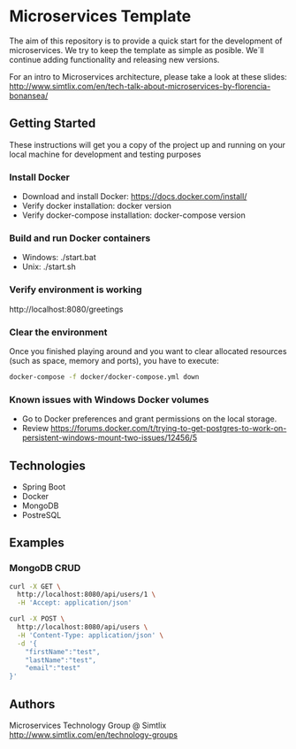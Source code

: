 # Microservices Template #
The aim of this repository is to provide a quick start for the development of microservices. We try to keep the template as simple as posible. We´ll continue adding functionality and releasing new versions. 

For an intro to Microservices architecture, please take a look at these slides:
http://www.simtlix.com/en/tech-talk-about-microservices-by-florencia-bonansea/

## Getting Started ##
These instructions will get you a copy of the project up and running on your local machine for development and testing purposes

### Install Docker ###
* Download and install Docker: https://docs.docker.com/install/
* Verify docker installation: docker version
* Verify docker-compose installation: docker-compose version

### Build and run Docker containers ###
* Windows: ./start.bat
* Unix: ./start.sh

### Verify environment is working ###
http://localhost:8080/greetings

### Clear the environment ###
Once you finished playing around and you want to clear allocated resources (such as space, memory and ports), you have to execute:
```bash
docker-compose -f docker/docker-compose.yml down
```

### Known issues with Windows Docker volumes ###
* Go to Docker preferences and grant permissions on the local storage.
* Review https://forums.docker.com/t/trying-to-get-postgres-to-work-on-persistent-windows-mount-two-issues/12456/5

## Technologies ##
* Spring Boot
* Docker
* MongoDB
* PostreSQL

## Examples ##
### MongoDB CRUD ###
```bash 
curl -X GET \
  http://localhost:8080/api/users/1 \
  -H 'Accept: application/json' 
 ``` 

```bash
curl -X POST \
  http://localhost:8080/api/users \
  -H 'Content-Type: application/json' \
  -d '{
	"firstName":"test",
	"lastName":"test",
	"email":"test"
}'
```

## Authors ##
Microservices Technology Group @ Simtlix
http://www.simtlix.com/en/technology-groups
